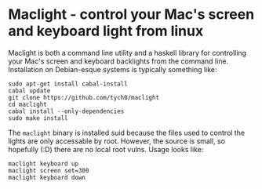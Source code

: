 # Maclight - control your Mac's screen and keyboard light from linux

Maclight is both a command line utility and a haskell library for controlling
your Mac's screen and keyboard backlights from the command line. Installation
on Debian-esque systems is typically something like:

    sudo apt-get install cabal-install
    cabal update
    git clone https://github.com/tych0/maclight
    cd maclight
    cabal install --only-dependencies
    sudo make install

The `maclight` binary is installed suid because the files used to control the
lights are only accessable by root. However, the source is small, so hopefully
(:D) there are no local root vulns. Usage looks like:

    maclight keyboard up
    maclight screen set=300
    maclight keyboard down
